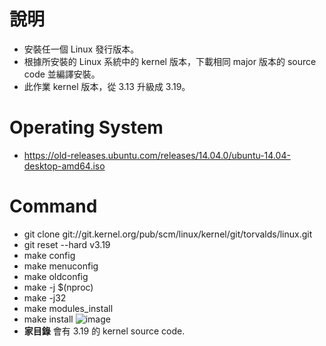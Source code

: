 # 說明
* 安裝任一個 Linux 發行版本。
* 根據所安裝的 Linux 系統中的 kernel 版本，下載相同 major 版本的 source code 並編譯安裝。
* 此作業 kernel 版本，從 3.13 升級成 3.19。

# Operating System
* https://old-releases.ubuntu.com/releases/14.04.0/ubuntu-14.04-desktop-amd64.iso

# Command
* git clone git://git.kernel.org/pub/scm/linux/kernel/git/torvalds/linux.git
* git reset --hard v3.19
* make config
* make menuconfig
* make oldconfig
* make -j $(nproc)
* make -j32
* make modules_install
* make install
![image](https://github.com/yue0211/Linux-Operation-System-Kernel/assets/82385589/4c3b3340-69a4-4f67-bce6-25d423b51432)
* **家目錄** 會有 3.19 的 kernel source code.
